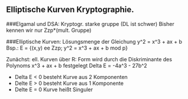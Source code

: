 ## Elliptische Kurven Kryptographie.
###Elgamal und DSA: Kryptogr. starke gruppe (DL ist schwer)
Bisher kennen wir nur Zzp*(mult. Gruppe)

###Elliptische Kurven:
Lösungsmenge der Gleichung y^2 = x^3 + ax + b
Bsp.: E = {(x,y) ee Zzp; y^2 = x^3 + ax + b mod p}

Zunächst: ell. Kurven über R:
Form wird durch die Diskriminante des Polynoms
x^3 + ax + b festgelegt
Delta E = -4a^3 - 27b^2
* Delta E < 0 besteht Kurve aus 2 Komponenten
* Delte E > 0 besteht Kurve aus 1 Komponente
* Delte E = 0 Kurve heißt Singuler

